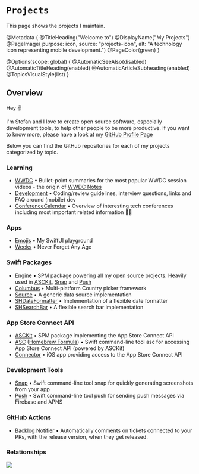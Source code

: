 # ``Projects``

This page shows the projects I maintain.

@Metadata {
    @TitleHeading("Welcome to")
    @DisplayName("My Projects")
    @PageImage(
        purpose: icon, 
        source: "projects-icon", 
        alt: "A technology icon representing mobile development.")
    @PageColor(green)
}

@Options(scope: global) {
    @AutomaticSeeAlso(disabled)
    @AutomaticTitleHeading(enabled)
    @AutomaticArticleSubheading(enabled)
    @TopicsVisualStyle(list)
}

## Overview

Hey ✌️ 

I'm Stefan and I love to create open source software, especially development tools, to help other people to be more productive. If you want to know more, please have a look at my [GitHub Profile Page](https://github.com/blackjacx/blackjacx)

Below you can find the GitHub repositories for each of my projects categorized by topic.  

### Learning

- [WWDC](https://github.com/Blackjacx/WWDC) • Bullet-point summaries for the most popular WWDC session videos - the origin of [WWDC Notes](https://wwdcnotes.com/)
- [Development](https://github.com/Blackjacx/Development) • Coding/review guidelines, interview questions, links and FAQ around (mobile) dev
- [ConferenceCalendar](https://github.com/Blackjacx/ConferenceCalendar) • Overview of interesting tech conferences including most important related information 👩‍💻

### Apps

- [Emojis](https://github.com/Blackjacx/Emojis) • My SwiftUI playground
- [Weeks](https://apps.apple.com/app/weeks/id1632828203) • Never Forget Any Age

### Swift Packages

- [Engine](https://github.com/Blackjacx/Engine) • SPM package powering all my open source projects. Heavily used in [ASCKit](https://github.com/Blackjacx/asckit), [Snap](https://github.com/Blackjacx/Assist) and [Push](https://github.com/Blackjacx/Assist)    
- [Columbus](https://github.com/Blackjacx/Columbus) • Multi-platform Country picker framework
- [Source](https://github.com/Blackjacx/Source) • A generic data source implementation
- [SHDateFormatter](https://github.com/Blackjacx/shdateformatter) • Implementation of a flexible date formatter
- [SHSearchBar](https://github.com/Blackjacx/shsearchbar) • A flexible search bar implementation

### App Store Connect API

- [ASCKit](https://github.com/Blackjacx/asckit) • SPM package implementing the App Store Connect API
- [ASC](https://github.com/Blackjacx/Assist) ([Homebrew Formula](https://github.com/Blackjacx/homebrew-formulae)) • Swift command-line tool asc for accessing App Store Connect API (powered by ASCKit)
- [Connector](https://github.com/Blackjacx/Connector) • iOS app providing access to the App Store Connect API

### Development Tools

- [Snap](https://github.com/Blackjacx/Assist) • Swift command-line tool snap for quickly generating screenshots from your app
- [Push](https://github.com/Blackjacx/Assist) • Swift command-line tool push for sending push messages via Firebase and APNS

### GitHub Actions

- [Backlog Notifier](https://github.com/Blackjacx/backlog-notifier) • Automatically comments on tickets connected to your PRs, with the release version, when they get released.

### Relationships

[![](https://mermaid.ink/img/pako:eNqVksFqwzAMhl_F6Fz6ACYU2nSDsbENsqMvxlZSU0cKjk0ppe--JEvGMlpKfDLy9yH9RhcwbBEkCON12-6droKuFYnhPFHlCEW2XovP1B6EFHtskCySOd9gCtLNI2Zb5K8u3qTGp5F6hORMhCZy-AdO6JBn7HyZikJk2XMXEE8cjpvNVL7OpT7rTMnfXsQXs79r9MmXGT9JFg7WScu6_H7STHMfxV1jp83Rc_XO0ZUO597WRMf0R4UV1Bhq7Wy3QQOqIB6wRgWyu1osdfJRgaIe1SlycSYDMoaEK0iN1RHHlQNZat_i9RsiNb8Y?type=png)](https://mermaid.live/edit#pako:eNqVksFqwzAMhl_F6Fz6ACYU2nSDsbENsqMvxlZSU0cKjk0ppe--JEvGMlpKfDLy9yH9RhcwbBEkCON12-6droKuFYnhPFHlCEW2XovP1B6EFHtskCySOd9gCtLNI2Zb5K8u3qTGp5F6hORMhCZy-AdO6JBn7HyZikJk2XMXEE8cjpvNVL7OpT7rTMnfXsQXs79r9MmXGT9JFg7WScu6_H7STHMfxV1jp83Rc_XO0ZUO597WRMf0R4UV1Bhq7Wy3QQOqIB6wRgWyu1osdfJRgaIe1SlycSYDMoaEK0iN1RHHlQNZat_i9RsiNb8Y)
